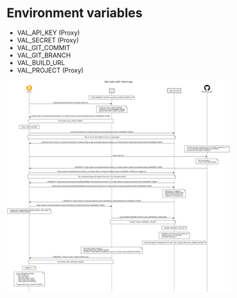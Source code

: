 # Environment variables

- VAL_API_KEY (Proxy)
- VAL_SECRET (Proxy)
- VAL_GIT_COMMIT
- VAL_GIT_BRANCH
- VAL_BUILD_URL
- VAL_PROJECT (Proxy)

![val auth flow](val_auth.png "Val Auth flow")
